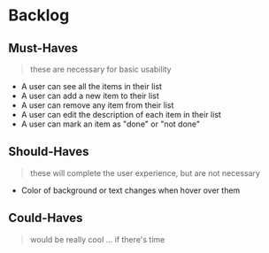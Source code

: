 # Backlog

## Must-Haves

> these are necessary for basic usability

- A user can see all the items in their list
- A user can add a new item to their list
- A user can remove any item from their list
- A user can edit the description of each item in their list
- A user can mark an item as "done" or "not done"

## Should-Haves

> these will complete the user experience, but are not necessary

- Color of background or text changes when hover over them

## Could-Haves

> would be really cool ... if there's time
